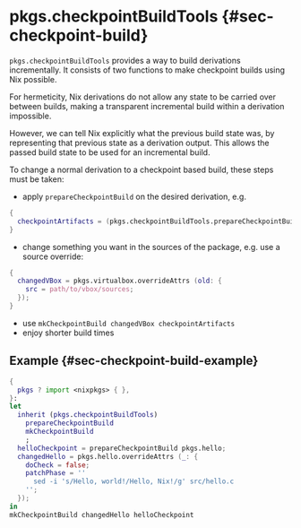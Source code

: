 # pkgs.checkpointBuildTools  {#sec-checkpoint-build}

`pkgs.checkpointBuildTools` provides a way to build derivations incrementally. It consists of two functions to make checkpoint builds using Nix possible.

For hermeticity, Nix derivations do not allow any state to be carried over between builds, making a transparent incremental build within a derivation impossible.

However, we can tell Nix explicitly what the previous build state was, by representing that previous state as a derivation output. This allows the passed build state to be used for an incremental build.

To change a normal derivation to a checkpoint based build, these steps must be taken:
  - apply `prepareCheckpointBuild` on the desired derivation, e.g.
```nix
{
  checkpointArtifacts = (pkgs.checkpointBuildTools.prepareCheckpointBuild pkgs.virtualbox);
}
```
  - change something you want in the sources of the package, e.g. use a source override:
```nix
{
  changedVBox = pkgs.virtualbox.overrideAttrs (old: {
    src = path/to/vbox/sources;
  });
}
```
  - use `mkCheckpointBuild changedVBox checkpointArtifacts`
  - enjoy shorter build times

## Example {#sec-checkpoint-build-example}
```nix
{
  pkgs ? import <nixpkgs> { },
}:
let
  inherit (pkgs.checkpointBuildTools)
    prepareCheckpointBuild
    mkCheckpointBuild
    ;
  helloCheckpoint = prepareCheckpointBuild pkgs.hello;
  changedHello = pkgs.hello.overrideAttrs (_: {
    doCheck = false;
    patchPhase = ''
      sed -i 's/Hello, world!/Hello, Nix!/g' src/hello.c
    '';
  });
in
mkCheckpointBuild changedHello helloCheckpoint
```
